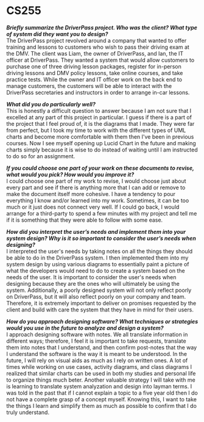 # CS255

<b><i> Briefly summarize the DriverPass project. Who was the client? What type of system did they want you to design? </b></i>
<br> The DriverPass project revolved around a company that wanted to offer training and lessons to customers who wish to pass their driving exam at the DMV. The client was Liam, the owner of DriverPass, and Ian, the IT officer at DriverPass. They wanted a system that would allow customers to purchase one of three driving lesson packages, register for in-person driving lessons and DMV policy lessons, take online courses, and take practice tests. While the owner and IT officer work on the back end to manage customers, the customers will be able to interact with the DriverPass secretaries and instructors in order to arrange in-car lessons.

<b><i> What did you do particularly well? </b></i>
<br> This is honestly a difficult question to answer because I am not sure that I excelled at any part of this project in particular. I guess if there is a part of the project that I feel proud of, it is the diagrams that I made. They were far from perfect, but I took my time to work with the different types of UML charts and become more comfortable with them then I've been in previous courses. Now I see myself opening up Lucid Chart in the future and making charts simply because it is wise to do instead of waiting until I am instructed to do so for an assignment.

<b><i> If you could choose one part of your work on these documents to revise, what would you pick? How would you improve it? </b></i>
<br> I could choose one part of my work to revise, I would choose just about every part and see if there is anything more that I can add or remove to make the document itself more cohesive. I have a tendency to pour everything I know and/or learned into my work. Sometimes, it can be too much or it just does not connect very well. If I could go back, I would arrange for a third-party to spend a few minutes with my project and tell me if it is something that they were able to follow with some ease.

<b><i> How did you interpret the user’s needs and implement them into your system design? Why is it so important to consider the user’s needs when designing? </b></i>
<br> I interpreted the user's needs by taking notes on all the things they should be able to do in the DriverPass system. I then implemented them into my system design by using various diagrams to essentially paint a picture of what the developers would need to do to create a system based on the needs of the user. It is important to consider the user's needs when designing because they are the ones who will ultimately be using the system. Additionally, a poorly designed system will not only reflect poorly on DriverPass, but it will also reflect poorly on your company and team. Therefore, it is extremely important to deliver on promises requested by the client and build with care the system that they have in mind for their users.

<b><i> How do you approach designing software? What techniques or strategies would you use in the future to analyze and design a system? </b></i>
<br> I approach designing software with notes. We all translate information in different ways; therefore, I feel it is important to take requests, translate them into notes that I understand, and then confirm post-notes that the way I understand the software is the way it is meant to be understood. In the future, I will rely on visual aids as much as I rely on written ones. A lot of times while working on use cases, activity diagrams, and class diagrams I realized that similar charts can be used in both my studies and personal life to organize things much beter. Another valuable strategy I will take with me is learning to translate system analyzation and design into layman terms. I was told in the past that if I cannot explain a topic to a five year old then I do not have a complete grasp of a concept myself. Knowing this, I want to take the things I learn and simplify them as much as possible to confirm that I do truly understand.
